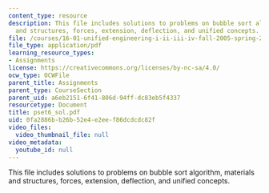 ```yaml
---
content_type: resource
description: This file includes solutions to problems on bubble sort algorithm, materials
  and structures, forces, extension, deflection, and unified concepts.
file: /courses/16-01-unified-engineering-i-ii-iii-iv-fall-2005-spring-2006/0fa2886bb26b52e4e2eef86dcdcdc82f_pset6_sol.pdf
file_type: application/pdf
learning_resource_types:
- Assignments
license: https://creativecommons.org/licenses/by-nc-sa/4.0/
ocw_type: OCWFile
parent_title: Assignments
parent_type: CourseSection
parent_uid: a6eb2151-6f41-806d-94ff-dc83eb5f4337
resourcetype: Document
title: pset6_sol.pdf
uid: 0fa2886b-b26b-52e4-e2ee-f86dcdcdc82f
video_files:
  video_thumbnail_file: null
video_metadata:
  youtube_id: null
---
```

This file includes solutions to problems on bubble sort algorithm, materials and structures, forces, extension, deflection, and unified concepts.